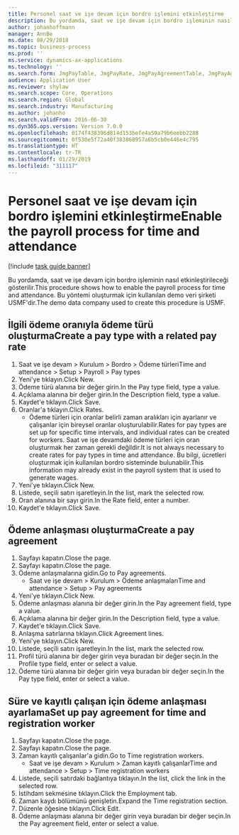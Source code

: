 ```yaml
---
title: Personel saat ve işe devam için bordro işlemini etkinleştirme
description: Bu yordamda, saat ve işe devam için bordro işleminin nasıl etkinleştirileceği gösterilir.
author: johanhoffmann
manager: AnnBe
ms.date: 08/29/2018
ms.topic: business-process
ms.prod: ''
ms.service: dynamics-ax-applications
ms.technology: ''
ms.search.form: JmgPayTable, JmgPayRate, JmgPayAgreementTable, JmgPayAgreementLine, HcmWorker
audience: Application User
ms.reviewer: shylaw
ms.search.scope: Core, Operations
ms.search.region: Global
ms.search.industry: Manufacturing
ms.author: johanho
ms.search.validFrom: 2016-06-30
ms.dyn365.ops.version: Version 7.0.0
ms.openlocfilehash: 0174f438396d814d153befe4a59a79b6eebb2288
ms.sourcegitcommit: 0f530e5f72a40f383868957a6b5cb0e446e4c795
ms.translationtype: HT
ms.contentlocale: tr-TR
ms.lasthandoff: 01/29/2019
ms.locfileid: "311117"
---
```

# <a name="enable-the-payroll-process-for-time-and-attendance"></a><span data-ttu-id="dd9a0-103">Personel saat ve işe devam için bordro işlemini etkinleştirme</span><span class="sxs-lookup"><span data-stu-id="dd9a0-103">Enable the payroll process for time and attendance</span></span>

[!include [task guide banner](../../includes/task-guide-banner.md)]

<span data-ttu-id="dd9a0-104">Bu yordamda, saat ve işe devam için bordro işleminin nasıl etkinleştirileceği gösterilir.</span><span class="sxs-lookup"><span data-stu-id="dd9a0-104">This procedure shows how to enable the payroll process for time and attendance.</span></span> <span data-ttu-id="dd9a0-105">Bu yöntemi oluşturmak için kullanılan demo veri şirketi USMF'dir.</span><span class="sxs-lookup"><span data-stu-id="dd9a0-105">The demo data company used to create this procedure is USMF.</span></span>


## <a name="create-a-pay-type-with-a-related-pay-rate"></a><span data-ttu-id="dd9a0-106">İlgili ödeme oranıyla ödeme türü oluşturma</span><span class="sxs-lookup"><span data-stu-id="dd9a0-106">Create a pay type with a related pay rate</span></span>
1. <span data-ttu-id="dd9a0-107">Saat ve işe devam > Kurulum > Bordro > Ödeme türleri</span><span class="sxs-lookup"><span data-stu-id="dd9a0-107">Time and attendance > Setup > Payroll > Pay types</span></span>
2. <span data-ttu-id="dd9a0-108">Yeni'ye tıklayın.</span><span class="sxs-lookup"><span data-stu-id="dd9a0-108">Click New.</span></span>
3. <span data-ttu-id="dd9a0-109">Ödeme türü alanına bir değer girin.</span><span class="sxs-lookup"><span data-stu-id="dd9a0-109">In the Pay type field, type a value.</span></span>
4. <span data-ttu-id="dd9a0-110">Açıklama alanına bir değer girin.</span><span class="sxs-lookup"><span data-stu-id="dd9a0-110">In the Description field, type a value.</span></span>
5. <span data-ttu-id="dd9a0-111">Kaydet'e tıklayın.</span><span class="sxs-lookup"><span data-stu-id="dd9a0-111">Click Save.</span></span>
6. <span data-ttu-id="dd9a0-112">Oranlar'a tıklayın.</span><span class="sxs-lookup"><span data-stu-id="dd9a0-112">Click Rates.</span></span>
    * <span data-ttu-id="dd9a0-113">Ödeme türleri için oranlar belirli zaman aralıkları için ayarlanır ve çalışanlar için bireysel oranlar oluşturulabilir.</span><span class="sxs-lookup"><span data-stu-id="dd9a0-113">Rates for pay types are set up for specific time intervals, and individual rates can be created for workers.</span></span> <span data-ttu-id="dd9a0-114">Saat ve işe devamdaki ödeme türleri için oran oluşturmak her zaman gerekli değildir.</span><span class="sxs-lookup"><span data-stu-id="dd9a0-114">It is not always necessary to create rates for pay types in time and attendance.</span></span> <span data-ttu-id="dd9a0-115">Bu bilgi, ücretleri oluşturmak için kullanılan bordro sisteminde bulunabilir.</span><span class="sxs-lookup"><span data-stu-id="dd9a0-115">This information may already exist in the payroll system that is used to generate wages.</span></span>  
7. <span data-ttu-id="dd9a0-116">Yeni'ye tıklayın.</span><span class="sxs-lookup"><span data-stu-id="dd9a0-116">Click New.</span></span>
8. <span data-ttu-id="dd9a0-117">Listede, seçili satırı işaretleyin.</span><span class="sxs-lookup"><span data-stu-id="dd9a0-117">In the list, mark the selected row.</span></span>
9. <span data-ttu-id="dd9a0-118">Oran alanına bir sayı girin.</span><span class="sxs-lookup"><span data-stu-id="dd9a0-118">In the Rate field, enter a number.</span></span>
10. <span data-ttu-id="dd9a0-119">Kaydet'e tıklayın.</span><span class="sxs-lookup"><span data-stu-id="dd9a0-119">Click Save.</span></span>

## <a name="create-a-pay-agreement"></a><span data-ttu-id="dd9a0-120">Ödeme anlaşması oluşturma</span><span class="sxs-lookup"><span data-stu-id="dd9a0-120">Create a pay agreement</span></span>
1. <span data-ttu-id="dd9a0-121">Sayfayı kapatın.</span><span class="sxs-lookup"><span data-stu-id="dd9a0-121">Close the page.</span></span>
2. <span data-ttu-id="dd9a0-122">Sayfayı kapatın.</span><span class="sxs-lookup"><span data-stu-id="dd9a0-122">Close the page.</span></span>
3. <span data-ttu-id="dd9a0-123">Ödeme anlaşmalarına gidin.</span><span class="sxs-lookup"><span data-stu-id="dd9a0-123">Go to Pay agreements.</span></span>
    * <span data-ttu-id="dd9a0-124">Saat ve işe devam > Kurulum > Ödeme anlaşmaları</span><span class="sxs-lookup"><span data-stu-id="dd9a0-124">Time and attendance > Setup > Pay agreements</span></span>  
4. <span data-ttu-id="dd9a0-125">Yeni'ye tıklayın.</span><span class="sxs-lookup"><span data-stu-id="dd9a0-125">Click New.</span></span>
5. <span data-ttu-id="dd9a0-126">Ödeme anlaşması alanına bir değer girin.</span><span class="sxs-lookup"><span data-stu-id="dd9a0-126">In the Pay agreement field, type a value.</span></span>
6. <span data-ttu-id="dd9a0-127">Açıklama alanına bir değer girin.</span><span class="sxs-lookup"><span data-stu-id="dd9a0-127">In the Description field, type a value.</span></span>
7. <span data-ttu-id="dd9a0-128">Kaydet'e tıklayın.</span><span class="sxs-lookup"><span data-stu-id="dd9a0-128">Click Save.</span></span>
8. <span data-ttu-id="dd9a0-129">Anlaşma satırlarına tıklayın.</span><span class="sxs-lookup"><span data-stu-id="dd9a0-129">Click Agreement lines.</span></span>
9. <span data-ttu-id="dd9a0-130">Yeni'ye tıklayın.</span><span class="sxs-lookup"><span data-stu-id="dd9a0-130">Click New.</span></span>
10. <span data-ttu-id="dd9a0-131">Listede, seçili satırı işaretleyin.</span><span class="sxs-lookup"><span data-stu-id="dd9a0-131">In the list, mark the selected row.</span></span>
11. <span data-ttu-id="dd9a0-132">Profil türü alanına bir değer girin veya buradan bir değer seçin.</span><span class="sxs-lookup"><span data-stu-id="dd9a0-132">In the Profile type field, enter or select a value.</span></span>
12. <span data-ttu-id="dd9a0-133">Ödeme türü alanına bir değer girin veya buradan bir değer seçin.</span><span class="sxs-lookup"><span data-stu-id="dd9a0-133">In the Pay type field, enter or select a value.</span></span>

## <a name="set-up-pay-agreement-for-time-and-registration-worker"></a><span data-ttu-id="dd9a0-134">Süre ve kayıtlı çalışan için ödeme anlaşması ayarlama</span><span class="sxs-lookup"><span data-stu-id="dd9a0-134">Set up pay agreement for time and registration worker</span></span>
1. <span data-ttu-id="dd9a0-135">Sayfayı kapatın.</span><span class="sxs-lookup"><span data-stu-id="dd9a0-135">Close the page.</span></span>
2. <span data-ttu-id="dd9a0-136">Sayfayı kapatın.</span><span class="sxs-lookup"><span data-stu-id="dd9a0-136">Close the page.</span></span>
3. <span data-ttu-id="dd9a0-137">Zaman kayıtlı çalışanlar'a gidin.</span><span class="sxs-lookup"><span data-stu-id="dd9a0-137">Go to Time registration workers.</span></span>
    * <span data-ttu-id="dd9a0-138">Saat ve işe devam > Kurulum > Zaman kayıtlı çalışanlar</span><span class="sxs-lookup"><span data-stu-id="dd9a0-138">Time and attendance > Setup > Time registration workers</span></span>  
4. <span data-ttu-id="dd9a0-139">Listede, seçili satırdaki bağlantıya tıklayın.</span><span class="sxs-lookup"><span data-stu-id="dd9a0-139">In the list, click the link in the selected row.</span></span>
5. <span data-ttu-id="dd9a0-140">İstihdam sekmesine tıklayın.</span><span class="sxs-lookup"><span data-stu-id="dd9a0-140">Click the Employment tab.</span></span>
6. <span data-ttu-id="dd9a0-141">Zaman kaydı bölümünü genişletin.</span><span class="sxs-lookup"><span data-stu-id="dd9a0-141">Expand the Time registration section.</span></span>
7. <span data-ttu-id="dd9a0-142">Düzenle öğesine tıklayın.</span><span class="sxs-lookup"><span data-stu-id="dd9a0-142">Click Edit.</span></span>
8. <span data-ttu-id="dd9a0-143">Ödeme anlaşması alanına bir değer girin veya buradan bir değer seçin.</span><span class="sxs-lookup"><span data-stu-id="dd9a0-143">In the Pay agreement field, enter or select a value.</span></span>

